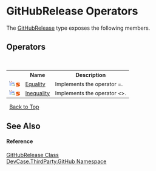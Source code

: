 # GitHubRelease Operators
 

The <a href="T_DevCase_ThirdParty_GitHub_GitHubRelease">GitHubRelease</a> type exposes the following members.


## Operators
&nbsp;<table><tr><th></th><th>Name</th><th>Description</th></tr><tr><td>![Public operator](media/puboperator.gif "Public operator")![Static member](media/static.gif "Static member")</td><td><a href="M_DevCase_ThirdParty_GitHub_GitHubRelease_op_Equality">Equality</a></td><td>
Implements the operator =.</td></tr><tr><td>![Public operator](media/puboperator.gif "Public operator")![Static member](media/static.gif "Static member")</td><td><a href="M_DevCase_ThirdParty_GitHub_GitHubRelease_op_Inequality">Inequality</a></td><td>
Implements the operator <>.</td></tr></table>&nbsp;
<a href="#githubrelease-operators">Back to Top</a>

## See Also


#### Reference
<a href="T_DevCase_ThirdParty_GitHub_GitHubRelease">GitHubRelease Class</a><br /><a href="N_DevCase_ThirdParty_GitHub">DevCase.ThirdParty.GitHub Namespace</a><br />